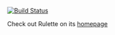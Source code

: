[![Build Status](https://travis-ci.org/kislayverma/Rulette.svg?branch=master)](https://travis-ci.org/kislayverma/Rulette)

Check out Rulette on its [homepage](https://kislayverma.com/rulette)
